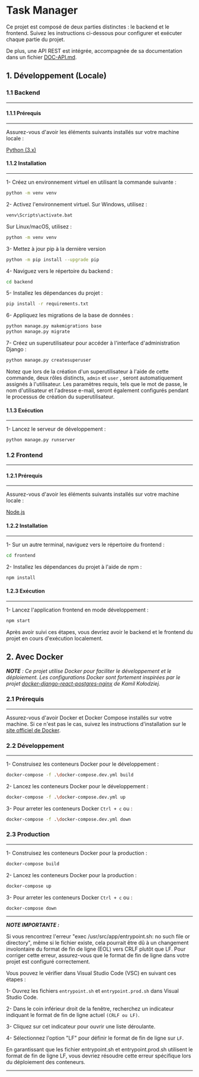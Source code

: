 # Task Manager

Ce projet est composé de deux parties distinctes : le backend et le frontend. Suivez les instructions ci-dessous pour configurer et exécuter chaque partie du projet.

De plus, une API REST est intégrée, accompagnée de sa documentation dans un fichier [DOC-API.md](https://github.com/LilyaSari/Task-Manager/blob/main/DOC-API.md).

## 1. Développement (Locale)

### 1.1 Backend
<hr>

#### 1.1.1 Prérequis
<hr>

Assurez-vous d'avoir les éléments suivants installés sur votre machine locale :

[Python (3.x)](https://www.python.org/downloads/)

#### 1.1.2 Installation
<hr>

1- Créez un environnement virtuel en utilisant la commande suivante :

```bash
python -m venv venv
```

2- Activez l'environnement virtuel. Sur Windows, utilisez :

```bash
venv\Scripts\activate.bat
```

Sur Linux/macOS, utilisez :

```bash
python -m venv venv
```

3- Mettez à jour pip à la dernière version

```bash
python -m pip install --upgrade pip
```

4- Naviguez vers le répertoire du backend :

```bash
cd backend
```

5- Installez les dépendances du projet :

```bash
pip install -r requirements.txt
```

6- Appliquez les migrations de la base de données :

```bash
python manage.py makemigrations base
python manage.py migrate
```

7- Créez un superutilisateur pour accéder à l'interface d'administration Django :

```bash
python manage.py createsuperuser
```
Notez que lors de la création d'un superutilisateur à l'aide de cette commande, deux rôles distincts, `admin` et `user` , seront automatiquement assignés à l'utilisateur. Les paramètres requis, tels que le mot de passe, le nom d'utilisateur et l'adresse e-mail, seront également configurés pendant le processus de création du superutilisateur.


#### 1.1.3 Exécution
<hr>

1- Lancez le serveur de développement :

```bash
python manage.py runserver
```

### 1.2 Frontend
<hr>

#### 1.2.1 Prérequis
<hr>

Assurez-vous d'avoir les éléments suivants installés sur votre machine locale :

[Node.js](https://nodejs.org/en/download)

#### 1.2.2 Installation
<hr>

1- Sur un autre terminal, naviguez vers le répertoire du frontend :

```bash
cd frontend
```

2- Installez les dépendances du projet à l'aide de npm :

```cmd
npm install
```

#### 1.2.3 Exécution
<hr>

1- Lancez l'application frontend en mode développement :

```bash
npm start
```

Après avoir suivi ces étapes, vous devriez avoir le backend et le frontend du projet en cours d'exécution localement.

## 2. Avec Docker

***NOTE** : Ce projet utilise Docker pour faciliter le développement et le déploiement. Les configurations Docker sont fortement inspirées par le projet [docker-django-react-postgres-nginx](https://github.com/kamil-kolodziej/docker-django-react-postgres-nginx/tree/main) de Kamil Kołodziej.*

### 2.1 Prérequis
<hr>

Assurez-vous d'avoir Docker et Docker Compose installés sur votre machine. Si ce n'est pas le cas, suivez les instructions d'installation sur le [site officiel de Docker](https://docs.docker.com/engine/install/).


### 2.2 Développement
<hr>

1- Construisez les conteneurs Docker pour le développement  :

```bash
docker-compose -f .\docker-compose.dev.yml build
```

2- Lancez les conteneurs Docker pour le développement  :

```bash
docker-compose -f .\docker-compose.dev.yml up
```

3- Pour arreter les conteneurs Docker `Ctrl + c` ou :

```bash
docker-compose -f .\docker-compose.dev.yml down
```

### 2.3 Production
<hr>

1- Construisez les conteneurs Docker pour la production  :

```bash
docker-compose build
```

2- Lancez les conteneurs Docker pour la production  :

```bash
docker-compose up
```

3- Pour arreter les conteneurs Docker `Ctrl + c` ou :

```bash
docker-compose down
```
<hr>

***NOTE IMPORTANTE :***

Si vous rencontrez l'erreur "exec /usr/src/app/entrypoint.sh: no such file or directory", même si le fichier existe, cela pourrait être dû à un changement involontaire du format de fin de ligne (EOL) vers CRLF plutôt que LF. Pour corriger cette erreur, assurez-vous que le format de fin de ligne dans votre projet est configuré correctement.

 Vous pouvez le vérifier dans Visual Studio Code (VSC) en suivant ces étapes :
 
1- Ouvrez les fichiers `entrypoint.sh` et `entrypoint.prod.sh` dans Visual Studio Code.

2- Dans le coin inférieur droit de la fenêtre, recherchez un indicateur indiquant le format de fin de ligne actuel `(CRLF ou LF)`.

3- Cliquez sur cet indicateur pour ouvrir une liste déroulante.

4- Sélectionnez l'option "LF" pour définir le format de fin de ligne sur `LF`.

En garantissant que les fichier entrypoint.sh et entrypoint.prod.sh utilisent le format de fin de ligne LF, vous devriez résoudre cette erreur spécifique lors du déploiement des conteneurs.
<hr>
